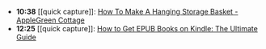 - **10:38** [[quick capture]]:  [How To Make A Hanging Storage Basket - AppleGreen Cottage](https://www.applegreencottage.com/how-to-make-fabric-hanging-basket/)
- **12:25** [[quick capture]]:  [How to Get EPUB Books on Kindle: The Ultimate Guide](https://kindlepreneur.com/epub-to-kindle/)